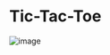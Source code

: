 # Tic-Tac-Toe

![image](https://user-images.githubusercontent.com/104296616/224568108-7502c2b4-e012-4d0f-bc89-2d31f0ccd37a.png)

